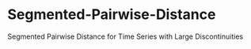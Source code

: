 # Segmented-Pairwise-Distance
Segmented Pairwise Distance for Time Series with Large Discontinuities
